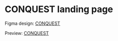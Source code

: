 # CONQUEST landing page

Figma design: [CONQUEST](https://www.figma.com/file/22fczdbtZ13E40gD1BkxNR/%5BPublished%5D%5BRU%5D-%C2%ABConquest%C2%BB?node-id=0%3A390&t=XQJeXvqD881EQDfp-0)

Preview: [CONQUEST ](https://olya-yevsieienko.github.io/project-watch-landing/)
